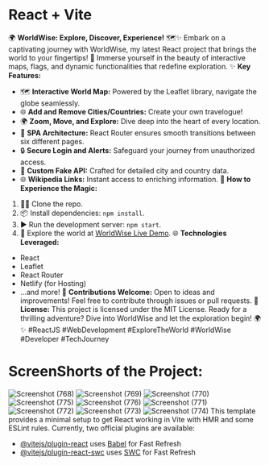 # React + Vite
🌍 **WorldWise: Explore, Discover, Experience!** 🗺️✨
Embark on a captivating journey with WorldWise, my latest React project that brings the world to your fingertips! 🚀 Immerse yourself in the beauty of interactive maps, flags, and dynamic functionalities that redefine exploration.
✨ **Key Features:**
- 🗺️ **Interactive World Map:** Powered by the Leaflet library, navigate the globe seamlessly.
- 🌐 **Add and Remove Cities/Countries:** Create your own travelogue!
- 🌍 **Zoom, Move, and Explore:** Dive deep into the heart of every location.
- 🚀 **SPA Architecture:** React Router ensures smooth transitions between six different pages.
- 🔒 **Secure Login and Alerts:** Safeguard your journey from unauthorized access.
- 📍 **Custom Fake API:** Crafted for detailed city and country data.
- 🌐 **Wikipedia Links:** Instant access to enriching information.
🚀 **How to Experience the Magic:**
1. 🧑‍💻 Clone the repo.
2. 📦 Install dependencies: `npm install`.
3. ▶️ Run the development server: `npm start`.
4. 🚀 Explore the world at [WorldWise Live Demo](https://meeladworldwise.netlify.app/).
🌐 **Technologies Leveraged:**
- React
- Leaflet
- React Router
- Netlify (for Hosting)
- ...and more!
🤝 **Contributions Welcome:** Open to ideas and improvements! Feel free to contribute through issues or pull requests.
📄 **License:** This project is licensed under the MIT License.
Ready for a thrilling adventure? Dive into WorldWise and let the exploration begin! 🌍✨
#ReactJS #WebDevelopment #ExploreTheWorld #WorldWise #Developer #TechJourney
# ScreenShorts of the Project:
![Screenshot (768)](https://github.com/M6526/WorldWise/assets/85380599/9436fefe-ce85-436e-8ce6-47baacfdf47a)
![Screenshot (769)](https://github.com/M6526/WorldWise/assets/85380599/ee3022fa-617d-4793-aed3-3f274cc3ba60)
![Screenshot (770)](https://github.com/M6526/WorldWise/assets/85380599/d840cb10-a948-456f-a167-323905404604)
![Screenshot (775)](https://github.com/M6526/WorldWise/assets/85380599/2277d8b1-3eaf-485a-bdc0-a1453c72714b)
![Screenshot (776)](https://github.com/M6526/WorldWise/assets/85380599/c6f56ad6-2976-4875-af85-d434842e2355)
![Screenshot (771)](https://github.com/M6526/WorldWise/assets/85380599/fe968e18-9c3f-41a6-aac8-7ea34f73a74d)
![Screenshot (772)](https://github.com/M6526/WorldWise/assets/85380599/8c2c9d5d-ceee-4aa8-a679-023a161cdbb0)
![Screenshot (773)](https://github.com/M6526/WorldWise/assets/85380599/147e4682-738b-4c29-9b33-dd87025f8a52)
![Screenshot (774)](https://github.com/M6526/WorldWise/assets/85380599/cffe543d-12f3-4b44-97b8-761bef4bd144)
This template provides a minimal setup to get React working in
 Vite with HMR and some ESLint rules.
Currently, two official plugins are available:
- [@vitejs/plugin-react](https://github.com/vitejs/vite-plugin-react/blob/main/packages/plugin-react/README.md) uses [Babel](https://babeljs.io/) for Fast Refresh
- [@vitejs/plugin-react-swc](https://github.com/vitejs/vite-plugin-react-swc) uses [SWC](https://swc.rs/) for Fast Refresh
  
